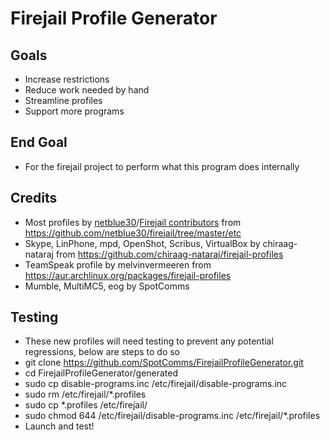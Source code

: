 Firejail Profile Generator
==========

Goals
------
- Increase restrictions
- Reduce work needed by hand
- Streamline profiles
- Support more programs

End Goal
--------
- For the firejail project to perform what this program does internally

Credits
-------
- Most profiles by [netblue30](https://github.com/netblue30/)/[Firejail contributors](https://github.com/netblue30/firejail/graphs/contributors) from https://github.com/netblue30/firejail/tree/master/etc
- Skype, LinPhone, mpd, OpenShot, Scribus, VirtualBox by chiraag-nataraj from https://github.com/chiraag-nataraj/firejail-profiles
- TeamSpeak profile by melvinvermeeren from https://aur.archlinux.org/packages/firejail-profiles
- Mumble, MultiMC5, eog by SpotComms

Testing
-------
- These new profiles will need testing to prevent any potential regressions, below are steps to do so
- git clone https://github.com/SpotComms/FirejailProfileGenerator.git
- cd FirejailProfileGenerator/generated
- sudo cp disable-programs.inc /etc/firejail/disable-programs.inc
- sudo rm /etc/firejail/*.profiles
- sudo cp *.profiles /etc/firejail/
- sudo chmod 644 /etc/firejail/disable-programs.inc /etc/firejail/*.profiles
- Launch and test!
